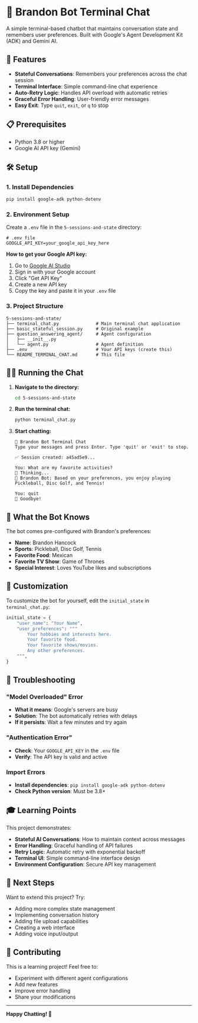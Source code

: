# 🤖 Brandon Bot Terminal Chat

A simple terminal-based chatbot that maintains conversation state and remembers user preferences. Built with Google's Agent Development Kit (ADK) and Gemini AI.

## 🚀 Features

- **Stateful Conversations**: Remembers your preferences across the chat session
- **Terminal Interface**: Simple command-line chat experience
- **Auto-Retry Logic**: Handles API overload with automatic retries
- **Graceful Error Handling**: User-friendly error messages
- **Easy Exit**: Type `quit`, `exit`, or `q` to stop

## 📋 Prerequisites

- Python 3.8 or higher
- Google AI API key (Gemini)

## 🛠️ Setup

### 1. Install Dependencies

```bash
pip install google-adk python-dotenv
```

### 2. Environment Setup

Create a `.env` file in the `5-sessions-and-state` directory:

```env
# .env file
GOOGLE_API_KEY=your_google_api_key_here
```

**How to get your Google API key:**

1. Go to [Google AI Studio](https://aistudio.google.com/)
2. Sign in with your Google account
3. Click "Get API Key"
4. Create a new API key
5. Copy the key and paste it in your `.env` file

### 3. Project Structure

```
5-sessions-and-state/
├── terminal_chat.py              # Main terminal chat application
├── basic_stateful_session.py     # Original example
├── question_answering_agent/     # Agent configuration
│   ├── __init__.py
│   └── agent.py                  # Agent definition
├── .env                          # Your API keys (create this)
└── README_TERMINAL_CHAT.md       # This file
```

## 🏃‍♂️ Running the Chat

1. **Navigate to the directory:**

   ```bash
   cd 5-sessions-and-state
   ```

2. **Run the terminal chat:**

   ```bash
   python terminal_chat.py
   ```

3. **Start chatting:**

   ```
   🤖 Brandon Bot Terminal Chat
   Type your messages and press Enter. Type 'quit' or 'exit' to stop.

   ✅ Session created: a45ad5e9...

   You: What are my favorite activities?
   🤖 Thinking...
   🤖 Brandon Bot: Based on your preferences, you enjoy playing Pickleball, Disc Golf, and Tennis!

   You: quit
   👋 Goodbye!
   ```

## 🎯 What the Bot Knows

The bot comes pre-configured with Brandon's preferences:

- **Name**: Brandon Hancock
- **Sports**: Pickleball, Disc Golf, Tennis
- **Favorite Food**: Mexican
- **Favorite TV Show**: Game of Thrones
- **Special Interest**: Loves YouTube likes and subscriptions

## 🔧 Customization

To customize the bot for yourself, edit the `initial_state` in `terminal_chat.py`:

```python
initial_state = {
    "user_name": "Your Name",
    "user_preferences": """
        Your hobbies and interests here.
        Your favorite food.
        Your favorite shows/movies.
        Any other preferences.
    """,
}
```

## 🚨 Troubleshooting

### "Model Overloaded" Error

- **What it means**: Google's servers are busy
- **Solution**: The bot automatically retries with delays
- **If it persists**: Wait a few minutes and try again

### "Authentication Error"

- **Check**: Your `GOOGLE_API_KEY` in the `.env` file
- **Verify**: The API key is valid and active

### Import Errors

- **Install dependencies**: `pip install google-adk python-dotenv`
- **Check Python version**: Must be 3.8+

## 🎓 Learning Points

This project demonstrates:

- **Stateful AI Conversations**: How to maintain context across messages
- **Error Handling**: Graceful handling of API failures
- **Retry Logic**: Automatic retry with exponential backoff
- **Terminal UI**: Simple command-line interface design
- **Environment Configuration**: Secure API key management

## 📝 Next Steps

Want to extend this project? Try:

- Adding more complex state management
- Implementing conversation history
- Adding file upload capabilities
- Creating a web interface
- Adding voice input/output

## 🤝 Contributing

This is a learning project! Feel free to:

- Experiment with different agent configurations
- Add new features
- Improve error handling
- Share your modifications

---

**Happy Chatting! 🎉**
